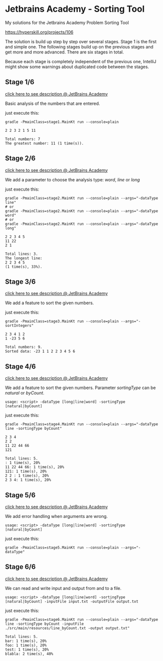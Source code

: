# Jetbrains Academy - Sorting Tool

My solutions for the Jetbrains Academy Problem Sorting Tool

https://hyperskill.org/projects/106

The solution is build up step by step over several stages. 
Stage 1 is the first and simple one. The following stages 
build up on the previous stages and get more and more advanced.
There are six stages in total.

Because each stage is completely independent of the previous one,
IntelliJ might show some warnings about duplicated code between 
the stages.

## Stage 1/6

[click here to see description @ JetBrains Academy](https://hyperskill.org/projects/106/stages/574/implement)

Basic analysis of the numbers that are entered.

just execute this:

    gradle -PmainClass=stage1.MainKt run --console=plain

    2 2 3 2 1 5 11
    
    Total numbers: 7
    The greatest number: 11 (1 time(s)).

## Stage 2/6

[click here to see description @ JetBrains Academy](https://hyperskill.org/projects/106/stages/575/implement)

We add a parameter to choose the analysis type: _word_, _line_ or _long_ 

just execute this:

    gradle -PmainClass=stage2.MainKt run --console=plain --args="-dataType line"
    # or
    gradle -PmainClass=stage2.MainKt run --console=plain --args="-dataType word"
    # or
    gradle -PmainClass=stage2.MainKt run --console=plain --args="-dataType long"

    2 2 3 4 5
    11 22
    2 1

    Total lines: 3.
    The longest line:
    2 2 3 4 5
    (1 time(s), 33%).

## Stage 3/6

[click here to see description @ JetBrains Academy](https://hyperskill.org/projects/106/stages/576/implement)

We add a feature to sort the given numbers.

just execute this:

    gradle -PmainClass=stage3.MainKt run --console=plain --args="-sortIntegers"

    2 3 4 1 2
    1 -23 5 6
    
    Total numbers: 9.
    Sorted data: -23 1 1 2 2 3 4 5 6

## Stage 4/6

[click here to see description @ JetBrains Academy](https://hyperskill.org/projects/106/stages/577/implement)

We add a feature to sort the given numbers. Parameter _sortingType_ can be _natural_ or _byCount_.

    usage: <script> -dataType [long|line|word] -sortingType [natural|byCount]

just execute this:

    gradle -PmainClass=stage4.MainKt run --console=plain --args="-dataType line -sortingType byCount"

    2 3 4
    2 2
    11 22 44 66
    121
    
    Total lines: 5.
    : 1 time(s), 20%
    11 22 44 66: 1 time(s), 20%
    121: 1 time(s), 20%
    2 2 : 1 time(s), 20%
    2 3 4: 1 time(s), 20%

## Stage 5/6

[click here to see description @ JetBrains Academy](https://hyperskill.org/projects/106/stages/578/implement)

We add error handling when arguments are wrong.

    usage: <script> -dataType [long|line|word] -sortingType [natural|byCount]

just execute this:

    gradle -PmainClass=stage5.MainKt run --console=plain --args="-dataType"

## Stage 6/6

[click here to see description @ JetBrains Academy](https://hyperskill.org/projects/106/stages/579/implement)

We can read and write input and output from and to a file.

    usage: <script> -dataType [long|line|word] -sortingType [natural|byCount] -inputFile input.txt -outputFile output.txt

just execute this:

    gradle -PmainClass=stage6.MainKt run --console=plain --args="-dataType line -sortingType byCount -inputFile ./src/main/resources/line_byCount.txt -output output.txt"

    Total lines: 5.
    bar: 1 time(s), 20%
    foo: 1 time(s), 20%
    test: 1 time(s), 20%
    blabla: 2 time(s), 40%

